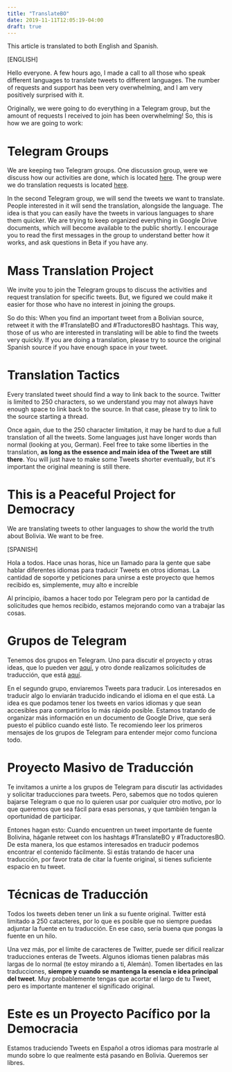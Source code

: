 ```yaml
---
title: "TranslateBO"
date: 2019-11-11T12:05:19-04:00
draft: true
---
```


This article is translated to both English and Spanish.

[ENGLISH]

Hello everyone. A few hours ago, I made a call to all those who speak different languages to translate tweets to different languages. The number of requests and support has been very overwhelming, and I am very positively surprised with it.

Originally, we were going to do everything in a Telegram group, but the amount of requests I received to join has been overwhelming! So, this is how we are going to work:

# Telegram Groups

We are keeping two Telegram groups. One discussion group, were we discuss how our activities are done, which is located [here](https://t.me/joinchat/Hs853hT0K51p8B9ETsmomg). The group were we do translation requests is located [here](https://t.me/joinchat/Hs853hFxosIpy4r_-mbn3w).

In the second Telegram group, we will send the tweets we want to translate. People interested in it will send the translation, alongside the language. The idea is that you can easily have the tweets in various languages to share them quicker. We are trying to keep organized everything in Google Drive documents, which will become available to the public shortly. I encourage you to read the first messages in the group to understand better how it works, and ask questions in Beta if you have any.

# Mass Translation Project

We invite you to join the Telegram groups to discuss the activities and request translation for specific tweets. But, we figured we could make it easier for those who have no interest in joining the groups.

So do this: When you find an important tweet from a Bolivian source, retweet it with the #TranslateBO and #TraductoresBO hashtags. This way, those of us who are interested in translating will be able to find the tweets very quickly. If you are doing a translation, please try to source the original Spanish source if you have enough space in your tweet.

# Translation Tactics

Every translated tweet should find a way to link back to the source. Twitter is limited to 250 characters, so we understand you may not always have enough space to link back to the source. In that case, please try to link to the source starting a thread.

Once again, due to the 250 character limitation, it may be hard to due a full translation of all the tweets. Some languages just have longer words than normal (looking at you, German). Feel free to take some liberties in the translation, **as long as the essence and main idea of the Tweet are still there**. You will just have to make some Tweets shorter eventually, but it's important the original meaning is still there.

# This is a Peaceful Project for Democracy

We are translating tweets to other languages to show the world the truth about Bolivia. We want to be free.

[SPANISH]

Hola a todos. Hace unas horas, hice un llamado para la gente que sabe hablar diferentes idiomas para traducir Tweets en otros idiomas. La cantidad de soporte y peticiones para unirse a este proyecto que hemos recibido es, simplemente, muy alto e increíble

Al principio, íbamos a hacer todo por Telegram pero por la cantidad de solicitudes que hemos recibido, estamos mejorando como van a trabajar las cosas.

# Grupos de Telegram

Tenemos dos grupos en Telegram. Uno para discutir el proyecto y otras ideas, que lo pueden ver [aquí](https://t.me/joinchat/Hs853hT0K51p8B9ETsmomg), y otro donde realizamos solicitudes de traducción, que está [aquí](https://t.me/joinchat/Hs853hFxosIpy4r_-mbn3w).

En el segundo grupo, enviaremos Tweets para traducir. Los interesados en traducir algo lo enviarán traducido indicando el idioma en el que está. La idea es que podamos tener los tweets en varios idiomas y que sean accesibles para compartirlos lo más rápido posible. Estamos tratando de organizar más información en un documento de Google Drive, que será puesto el público cuando esté listo. Te recomiendo leer los primeros mensajes de los grupos de Telegram para entender mejor como funciona todo.

# Proyecto Masivo de Traducción

Te invitamos a unirte a los grupos de Telegram para discutir las actividades y solicitar traducciones para tweets. Pero, sabemos que no todos quieren bajarse Telegram o que no lo quieren usar por cualquier otro motivo, por lo que queremos que sea fácil para esas personas, y que también tengan la oportunidad de participar.

Entones hagan esto: Cuando encuentren un tweet importante de fuente Bolivina, háganle retweet con los hashtags #TranslateBO y #TraductoresBO. De esta manera, los que estamos interesados en traducir podemos encontrar el contenido fácilmente. Si estás tratando de hacer una traducción, por favor trata de citar la fuente original, si tienes suficiente espacio en tu tweet.

# Técnicas de Traducción

Todos los tweets deben tener un link a su fuente original. Twitter está limitado a 250 catacteres, por lo que es posible que no siempre puedas adjuntar la fuente en tu traducción. En ese caso, sería buena que pongas la fuente en un hilo.

Una vez más, por el límite de caracteres de Twitter, puede ser dificil realizar traducciones enteras de Tweets. Algunos idiomas tienen palabras más largas de lo normal (te estoy mirando a ti, Alemán). Tomen libertades en las traducciones, **siempre y cuando se mantenga la esencia e idea principal del tweet**. Muy probablemente tengas que acortar el largo de tu Tweet, pero es importante mantener el significado original.

# Este es un Proyecto Pacífico por la Democracia

Estamos traduciendo Tweets en Español a otros idiomas para mostrarle al mundo sobre lo que realmente está pasando en Bolivia. Queremos ser libres.